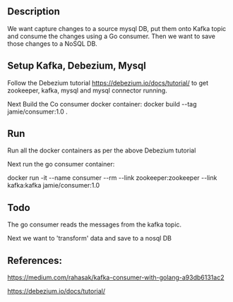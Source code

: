 
## Description
We want capture changes to a source mysql DB, put them onto Kafka topic and consume the changes using a Go consumer. Then we want to save those changes to a NoSQL DB.

## Setup Kafka, Debezium, Mysql
Follow the Debezium tutorial https://debezium.io/docs/tutorial/ to get zookeeper, kafka, mysql and mysql connector running.

Next Build the Co consumer docker container:
docker build --tag jamie/consumer:1.0 .

## Run 
Run all the docker containers as per the above Debezium tutorial

Next run the go consumer container:

docker run -it --name consumer --rm --link zookeeper:zookeeper --link kafka:kafka jamie/consumer:1.0 


## Todo

The go consumer reads the messages from the kafka topic.

Next we want to 'transform' data and save to a nosql DB

## References:

https://medium.com/rahasak/kafka-consumer-with-golang-a93db6131ac2

https://debezium.io/docs/tutorial/ 